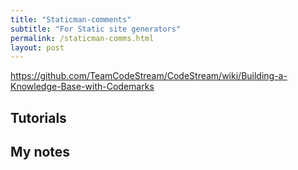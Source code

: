 ```yaml
---
title: "Staticman-comments"
subtitle: "For Static site generators"
permalink: /staticman-comms.html
layout: post
---
```


https://github.com/TeamCodeStream/CodeStream/wiki/Building-a-Knowledge-Base-with-Codemarks

## Tutorials




## My notes